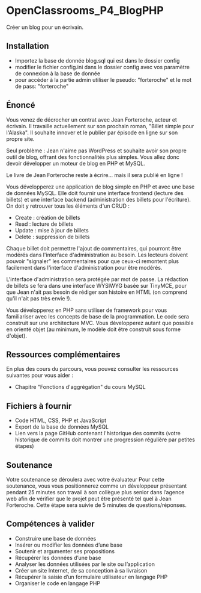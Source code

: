 # OpenClassrooms_P4_BlogPHP

Créer un blog pour un écrivain.


## Installation

- Importez la base de donnée blog.sql qui est dans le dossier config 
- modifier le fichier config.ini dans le dossier config avec vos paramètre de connexion à la base de donnée
- pour accéder à la partie admin utiliser le pseudo: "forteroche" et le mot de pass: "forteroche"

## Énoncé

 Vous venez de décrocher un contrat avec Jean Forteroche, acteur et écrivain. Il travaille actuellement sur son prochain roman, "Billet simple pour l'Alaska". Il souhaite innover et le publier par épisode en ligne sur son propre site.

Seul problème : Jean n'aime pas WordPress et souhaite avoir son propre outil de blog, offrant des fonctionnalités plus simples. Vous allez donc devoir développer un moteur de blog en PHP et MySQL.

Le livre de Jean Forteroche reste à écrire... mais il sera publié en ligne !

Vous développerez une application de blog simple en PHP et avec une base de données MySQL. Elle doit fournir une interface frontend (lecture des billets) et une interface backend (administration des billets pour l'écriture). On doit y retrouver tous les éléments d'un CRUD :

- Create : création de billets
- Read : lecture de billets
- Update : mise à jour de billets
- Delete : suppression de billets

Chaque billet doit permettre l'ajout de commentaires, qui pourront être modérés dans l'interface d'administration au besoin.
Les lecteurs doivent pouvoir "signaler" les commentaires pour que ceux-ci remontent plus facilement dans l'interface d'administration pour être modérés.

L'interface d'administration sera protégée par mot de passe. La rédaction de billets se fera dans une interface WYSIWYG basée sur TinyMCE, pour que Jean n'ait pas besoin de rédiger son histoire en HTML (on comprend qu'il n'ait pas très envie !).

Vous développerez en PHP sans utiliser de framework pour vous familiariser avec les concepts de base de la programmation. Le code sera construit sur une architecture MVC. Vous développerez autant que possible en orienté objet (au minimum, le modèle doit être construit sous forme d'objet).


## Ressources complémentaires

En plus des cours du parcours, vous pouvez consulter les ressources suivantes pour vous aider :

- Chapitre "Fonctions d'aggrégation" du cours MySQL


## Fichiers à fournir

- Code HTML, CSS, PHP et JavaScript
- Export de la base de données MySQL
- Lien vers la page GitHub contenant l'historique des commits
(votre historique de commits doit montrer une progression régulière par petites étapes)


## Soutenance

Votre soutenance se déroulera avec votre évaluateur Pour cette soutenance, vous vous positionnerez comme un développeur présentant pendant 25 minutes son travail à son collègue plus senior dans l’agence web afin de vérifier que le projet peut être présenté tel quel à Jean Forteroche. Cette étape sera suivie de 5 minutes de questions/réponses.


## Compétences à valider

- Construire une base de données
- Insérer ou modifier les données d’une base
- Soutenir et argumenter ses propositions
- Récupérer les données d’une base
- Analyser les données utilisées par le site ou l’application
- Créer un site Internet, de sa conception à sa livraison
- Récupérer la saisie d’un formulaire utilisateur en langage PHP
- Organiser le code en langage PHP
